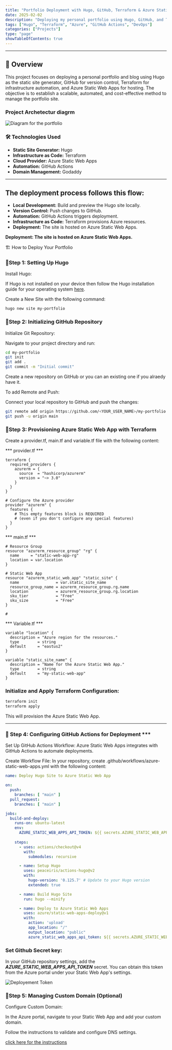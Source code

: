 ```yaml
---
title: "Portfolio Deployment with Hugo, GitHub, Terraform & Azure Static Web Apps"
date: 2025-02-02
description: "Deploying my personal portfolio using Hugo, GitHub, and Terraform on Azure."
tags: ["Hugo", "Terraform", "Azure", "GitHub Actions", "DevOps"]
categories: ["Projects"]
type: "page"
showTableOfContents: true
---
```


---

## 📌 Overview

This project focuses on deploying a personal portfolio and blog using Hugo as the static site generator, GitHub for version control, Terraform for infrastructure automation, and Azure Static Web Apps for hosting. The objective is to establish a scalable, automated, and cost-effective method to manage the portfolio site.

### Project Archetectur diagrm
![Diagram for the portfolio](/images/myhugoportofolio.png)

### 🛠️ Technologies Used

- **Static Site Generator:** Hugo
- **Infrastructure as Code:** Terraform
- **Cloud Provider:** Azure Static Web Apps
- **Automation:** GitHub Actions
- **Domain Management:** Godaddy

---
## The deployment process follows this flow:


- **Local Development:** Build and preview the Hugo site locally.
- **Version Control:** Push changes to GitHub.
- **Automation:** GitHub Actions triggers deployment.
- **Infrastructure as Code:** Terraform provisions Azure resources.
- **Deployment:** The site is hosted on Azure Static Web Apps.


**Deployment: The site is hosted on Azure Static Web Apps.**

🏗️ How to Deploy Your Portfolio

### 🔹Step 1: Setting Up Hugo

Install Hugo:

If Hugo is not installed on your device then follow the Hugo installation guide for your operating system [here](https://gohugo.io/installation/).

Create a New Site with the following command:

```sh
hugo new site my-portfolio
```

### 🔹Step 2: Initializing GitHub Repository

Initialize Git Repository:

Navigate to your project directory and run:

```sh
cd my-portfolio
git init
git add .
git commit -m "Initial commit"
```

Create a new repository on GitHub or you can an existing one if you alraedy have it.

To add Remote and Push:

Connect your local repository to GitHub and push the changes:

```sh
git remote add origin https://github.com/<YOUR_USER_NAME>/my-portfolio.git
git push -u origin main
```

### 🔹Step 3: Provisioning Azure Static Web App with Terraform
Create a provider.tf, main.tf and variable.tf file with the following content:

*** provider.tf ***

```t
terraform {
  required_providers {
    azurerm = {
      source  = "hashicorp/azurerm"
      version = "~> 3.0"
    }
  }
}

# Configure the Azure provider
provider "azurerm" {
  features {
    # This empty features block is REQUIRED
    # (even if you don't configure any special features)
  }
}
```

*** main.tf ***

```t
# Resource Group
resource "azurerm_resource_group" "rg" {
  name     = "static-web-app-rg"
  location = var.location
}

# Static Web App
resource "azurerm_static_web_app" "static_site" {
  name                = var.static_site_name
  resource_group_name = azurerm_resource_group.rg.name
  location            = azurerm_resource_group.rg.location
  sku_tier            = "Free"
  sku_size            = "Free"
}

#
```


*** Variable.tf ***

```t
variable "location" {
  description = "Azure region for the resources."
  type        = string
  default     = "eastus2"
}

variable "static_site_name" {
  description = "Name for the Azure Static Web App."
  type        = string
  default     = "my-static-web-app"
}
```


### Initialize and Apply Terraform Configuration:

```sh
terraform init
terraform apply
```
This will provision the Azure Static Web App.

---
### 🔹 Step 4: Configuring GitHub Actions for Deployment ***

Set Up GitHub Actions Workflow: Azure Static Web Apps integrates with GitHub Actions to automate deployments.

Create Workflow File: In your repository, create .github/workflows/azure-static-web-apps.yml with the following content:

``` yml
name: Deploy Hugo Site to Azure Static Web App

on:
  push:
    branches: [ "main" ]
  pull_request:
    branches: [ "main" ]

jobs:
  build-and-deploy:
    runs-on: ubuntu-latest
    env:
      AZURE_STATIC_WEB_APPS_API_TOKEN: ${{ secrets.AZURE_STATIC_WEB_APPS_API_TOKEN }}
    
    steps:
      - uses: actions/checkout@v4
        with:
          submodules: recursive

      - name: Setup Hugo
        uses: peaceiris/actions-hugo@v2
        with:
          hugo-version: '0.125.7' # Update to your Hugo version
          extended: true

      - name: Build Hugo Site
        run: hugo --minify

      - name: Deploy to Azure Static Web Apps
        uses: azure/static-web-apps-deploy@v1
        with:
          action: 'upload'
          app_location: "/"
          output_location: "public"
          azure_static_web_apps_api_token: ${{ secrets.AZURE_STATIC_WEB_APPS_API_TOKEN }}
```

### Set Github Secret key: 
In your GitHub repository settings, add the ***AZURE_STATIC_WEB_APPS_API_TOKEN***  secret. 
You can obtain this token from the Azure portal under your Static Web App's settings.

![Deployement Token ](/images/APiToken.png)



### 🔹Step 5: Managing Custom Domain (Optional)

Configure Custom Domain:

In the Azure portal, navigate to your Static Web App and add your custom domain. 

Follow the instructions to validate and configure DNS settings.

[click here for the instructions](https://learn.microsoft.com/en-us/azure/static-web-apps/custom-domain)


